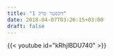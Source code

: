 ```yaml
---
title: "דקסטר פרק 1"
date: 2018-04-07T03:26:15+03:00
draft: false
---
```


{{< youtube id="kRhjlBDU740" >}}